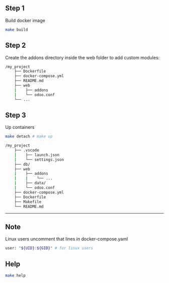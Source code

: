 ## Step 1
Build docker image
```sh
make build
````

## Step 2
Create the addons directory inside the web folder to add custom modules:
```sh
/my_project
    ├── Dockerfile
    ├── docker-compose.yml
    ├── README.md
    ├── web
    |    ├── addons
    |    └── odoo.conf
    └── ...
```

## Step 3

Up containers
```sh
make detach # make up
````

```sh
/my_project
    ├── .vscode
    |    ├── launch.json
    |    └── settings.json
    ├── db/
    ├── web
    |    ├── addons
    |    |    └── ...
    |    ├── data/
    |    └── odoo.conf
    ├── docker-compose.yml
    ├── Dockerfile
    ├── Makefile
    └── README.md
```
***

## Note
Linux users uncomment that lines in docker-compose.yaml
```sh
user: "${UID}:${GID}" # for linux users
```
## Help
```sh
make help
```
